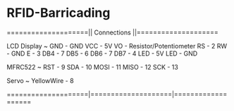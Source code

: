 # RFID-Barricading

====================|| Connections ||====================

LCD Display ~
GND  - GND
VCC   - 5V
VO     - Resistor/Potentiometer
RS 	   - 2
RW    - GND
E	   - 3
DB4   - 7
DB5   - 6
DB6   - 7
DB7   - 4
LED   - 5V
LED   - GND

MFRC522 ~
RST     - 9
SDA    - 10
MOSI  - 11
MISO  - 12
SCK    - 13

Servo ~
YellowWire  - 8

====================|====================|===================
